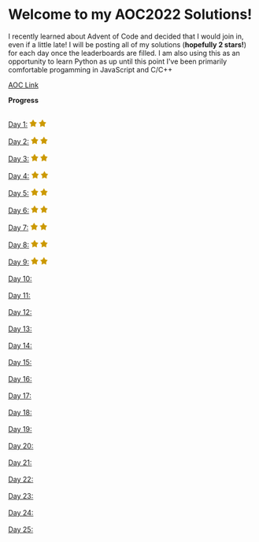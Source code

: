 <h1> Welcome to my AOC2022 Solutions!</h1>
<p>I recently learned about Advent of Code and decided that I would join in, even if a little late! I will be posting all of my solutions (<strong>hopefully 2 stars!</strong>) for each day once the leaderboards are filled. I am also using this as an opportunity to learn Python as up until this point I've been primarily comfortable progamming in JavaScript and C/C++</p>

[AOC Link](https://adventofcode.com/)

<strong>Progress</strong><br></br>

[Day 1:](https://github.com/LogPRose/AOC2022/tree/master/day1) <img src="assets/star.png" alt="drawing" width="15" height="15"/> <img src="assets/star.png" alt="drawing" width="15" height="15"/><br></br>
[Day 2:](https://github.com/LogPRose/AOC2022/tree/master/day2) <img src="assets/star.png" alt="drawing" width="15" height="15"/> <img src="assets/star.png" alt="drawing" width="15" height="15"/><br></br>
[Day 3:](https://github.com/LogPRose/AOC2022/tree/master/day3) <img src="assets/star.png" alt="drawing" width="15" height="15"/> <img src="assets/star.png" alt="drawing" width="15" height="15"/><br></br>
[Day 4:](https://github.com/LogPRose/AOC2022/tree/master/day4) <img src="assets/star.png" alt="drawing" width="15" height="15"/> <img src="assets/star.png" alt="drawing" width="15" height="15"/><br></br>
[Day 5:](https://github.com/LogPRose/AOC2022/tree/master/day5) <img src="assets/star.png" alt="drawing" width="15" height="15"/> <img src="assets/star.png" alt="drawing" width="15" height="15"/><br></br>
[Day 6:](https://github.com/LogPRose/AOC2022/tree/master/day6) <img src="assets/star.png" alt="drawing" width="15" height="15"/> <img src="assets/star.png" alt="drawing" width="15" height="15"/><br></br>
[Day 7:](https://github.com/LogPRose/AOC2022/tree/master/day7) <img src="assets/star.png" alt="drawing" width="15" height="15"/> <img src="assets/star.png" alt="drawing" width="15" height="15"/><br></br>
[Day 8:](https://github.com/LogPRose/AOC2022/tree/master/day8) <img src="assets/star.png" alt="drawing" width="15" height="15"/> <img src="assets/star.png" alt="drawing" width="15" height="15"/><br></br>
[Day 9:](https://github.com/LogPRose/AOC2022/tree/master/day9) <img src="assets/star.png" alt="drawing" width="15" height="15"/> <img src="assets/star.png" alt="drawing" width="15" height="15"/><br></br>
[Day 10:](https://github.com/LogPRose/AOC2022/tree/master/day10)<br></br>
[Day 11:](https://github.com/LogPRose/AOC2022/tree/master/day11)<br></br>
[Day 12:](https://github.com/LogPRose/AOC2022/tree/master/day12)<br></br>
[Day 13:](https://github.com/LogPRose/AOC2022/tree/master/day13)<br></br>
[Day 14:](https://github.com/LogPRose/AOC2022/tree/master/day14)<br></br>
[Day 15:](https://github.com/LogPRose/AOC2022/tree/master/day15)<br></br>
[Day 16:](https://github.com/LogPRose/AOC2022/tree/master/day16)<br></br>
[Day 17:](https://github.com/LogPRose/AOC2022/tree/master/day17)<br></br>
[Day 18:](https://github.com/LogPRose/AOC2022/tree/master/day18)<br></br>
[Day 19:](https://github.com/LogPRose/AOC2022/tree/master/day19)<br></br>
[Day 20:](https://github.com/LogPRose/AOC2022/tree/master/day20)<br></br>
[Day 21:](https://github.com/LogPRose/AOC2022/tree/master/day21)<br></br>
[Day 22:](https://github.com/LogPRose/AOC2022/tree/master/day22)<br></br>
[Day 23:](https://github.com/LogPRose/AOC2022/tree/master/day23)<br></br>
[Day 24:](https://github.com/LogPRose/AOC2022/tree/master/day24)<br></br>
[Day 25:](https://github.com/LogPRose/AOC2022/tree/master/day25)<br></br>
